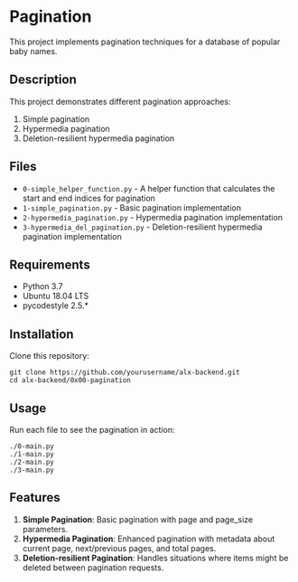 # Pagination

This project implements pagination techniques for a database of popular baby names.

## Description

This project demonstrates different pagination approaches:
1. Simple pagination
2. Hypermedia pagination 
3. Deletion-resilient hypermedia pagination

## Files

* `0-simple_helper_function.py` - A helper function that calculates the start and end indices for pagination
* `1-simple_pagination.py` - Basic pagination implementation
* `2-hypermedia_pagination.py` - Hypermedia pagination implementation
* `3-hypermedia_del_pagination.py` - Deletion-resilient hypermedia pagination implementation

## Requirements

* Python 3.7
* Ubuntu 18.04 LTS
* pycodestyle 2.5.*

## Installation

Clone this repository:

```
git clone https://github.com/yourusername/alx-backend.git
cd alx-backend/0x00-pagination
```

## Usage

Run each file to see the pagination in action:

```
./0-main.py
./1-main.py
./2-main.py
./3-main.py
```

## Features

1. **Simple Pagination**: Basic pagination with page and page_size parameters.
2. **Hypermedia Pagination**: Enhanced pagination with metadata about current page, next/previous pages, and total pages.
3. **Deletion-resilient Pagination**: Handles situations where items might be deleted between pagination requests.
